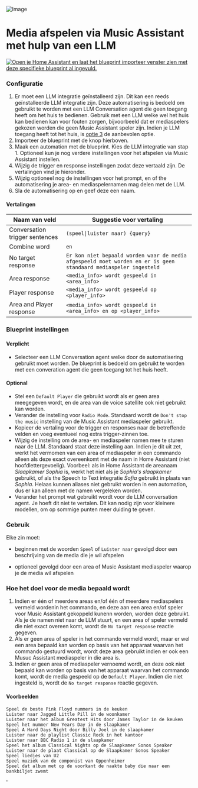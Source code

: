 ![Image](https://github.com/music-assistant/voice-support/blob/main/assets/music-assistant.png?raw=true)

# Media afspelen via Music Assistant met hulp van een LLM

[![Open je Home Assistant en laat het blueprint importeer venster zien met deze specifieke blueprint al ingevuld.](https://my.home-assistant.io/badges/blueprint_import.svg)](https://my.home-assistant.io/redirect/blueprint_import/?blueprint_url=https%3A%2F%2Fgithub.com%2Fmusic-assistant%2Fvoice-support%2Fblob%2Fmain%2Fllm-enhanced-local-assist-blueprint%2Fmass_llm_enhanced_assist_blueprint_en.yaml)

### Configuratie

1. Er moet een LLM integratie geïnstalleerd zijn. Dit kan een reeds geïnstalleerde LLM integratie zijn. Deze automatisering is bedoeld om gebruikt te worden met een LLM Conversation agent die geen toegang heeft om het huis te bedienen. Gebruik met een LLM welke wel het huis kan bedienen kan voor fouten zorgen, bijvoorbeeld dat er mediaspelers gekozen worden die geen Music Assistant speler zijn. Indien je LLM toegang heeft tot het huis, is [optie 3](../README.md#option-3-script-which-can-be-used-as-a-tool-by-an-llm-integration-like-open-ai-conversation-chatgpt-or-google-generative-ai-gemini) de aanbevolen optie.
2. Importeer de blueprint met de knop hierboven.
3. Maak een automation met de blueprint. Kies de LLM integratie van stap 1. Optioneel kun je nog verdere instellingen voor het afspelen via Music Assistant instellen.
4. Wijzig de trigger en response instellingen zodat deze vertaald zijn. De vertalingen vind je hieronder.
5. Wijzig optioneel nog de instellingen voor het prompt, en of the automatisering je area- en mediaspelernamen mag delen met de LLM.
6. Sla de automatisering op en geef deze een naam.

#### Vertalingen
|Naam van veld|Suggestie voor vertaling|
|---|---|
|Conversation trigger sentences|`(speel\|luister naar) {query}`|
|Combine word|`en`|
|No target response|`Er kon niet bepaald worden waar de media afgespeeld moet worden en er is geen standaard mediaspeler ingesteld`|
|Area response|`<media_info> wordt gespeeld in <area_info>`|
|Player response|`<media_info> wordt gespeeld op <player_info>`|
|Area and Player response|`<media_info> wordt gespeeld in <area_info> en op <player_info>`|

### Blueprint instellingen

#### Verplicht

* Selecteer een LLM Conversation agent welke door de automatisering gebruikt moet worden. De blueprint is bedoeld om gebruikt te worden met een converation agent die geen toegang tot het huis heeft.

#### Optional

* Stel een `Default Player` die gebruikt wordt als er geen area meegegeven wordt, en de area van de voice satellite ook niet gebruikt kan worden.
* Verander de instelling voor `Radio Mode`. Standaard wordt de `Don't stop the music` instelling van de Music Assistant mediaspeler gebruikt.
* Kopieer de vertaling voor de trigger en responses naar de betreffende velden en voeg eventueel nog extra trigger-zinnen toe.
* Wijzig de instelling om de area- en mediaspeler namen mee te sturen naar de LLM. Standaard staat deze instelling aan. Indien je dit uit zet, werkt het vermomen van een area of mediaspeler in een commando alleen als deze exact overeenkomt met de naam in Home Assistant (niet hoofdlettergevoelig). Voorbeel: als in Home Assistant de areanaam _Slaapkamer Sophia_ is, werkt het niet als je _Sophia's slaapkamer_ gebruikt, of als the Speech to Text integratie _Sofia_ gebruikt in plaats van _Sophia_. Helaas kunnen aliases niet gebruikt worden in een automation, dus er kan alleen met de namen vergeleken worden.
* Verander het prompt wat gebruikt wordt voor de LLM conversation agent. Je hoeft dit niet te vertalen. Dit kan nodig zijn voor kleinere modellen, om op sommige punten meer duiding te geven.

### Gebruik

Elke zin moet:

* beginnen met de woorden `Speel` of `Luister naar` gevolgd door een beschrijving van de media die je wil afspelen

* optioneel gevolgd door een area of Music Assistant mediaspeler waarop je de media wil afspelen

### Hoe het doel voor de media bepaald wordt

1. Indien er één of meerdere areas en/of één of meerdere mediaspelers vermeld wordenin het commando, en deze aan een area en/of speler voor Music Assistant gekoppeld kunenn worden, worden deze gebruikt. Als je de namen niet naar de LLM stuurt, en een area of speler vermeld die niet exact overeen komt, wordt de `No target response` reactie gegeven.
2. Als er geen area of speler in het commando vermeld wordt, maar er wel een area bepaald kan worden op basis van het apparaat waarvan het commando gestuurd wordt, wordt deze area gebruikt indien er ook een Musuc Assistant mediaspeler in die area is.
3. Indien er geen area of mediaspeler vernoemd wordt, en deze ook niet bepaald kan worden op basis van het apparaat waarvan het commando komt, wordt de media gespeeld op de `Default Player`. Indien die niet ingesteld is, wordt de `No target response` reactie gegeven.

#### Voorbeelden

```
Speel de beste Pink Floyd nummers in de keuken
Luister naar Jagged Little Pill in de woonkamer
Luister naar het album Greatest Hits door James Taylor in de keuken
Speel het nummer New Years Day in de slaapkamer
Speel A Hard Days Night door Billy Joel in de slaapkamer
Luister naar de playlist Classic Rock in het kantoor
Luister naar BBC Radio 1 in de slaapkamer
Speel het album Classical Nights op de Slaapkamer Sonos Speaker
Luister naar de plaat Classical op de Slaapkamer Sonos Speaker
Speel liedjes van U2
Speel muziek van de componist van Oppenheimer
Speel dat album met op de voorkant de naakte baby die naar een bankbiljet zwemt
```
'
